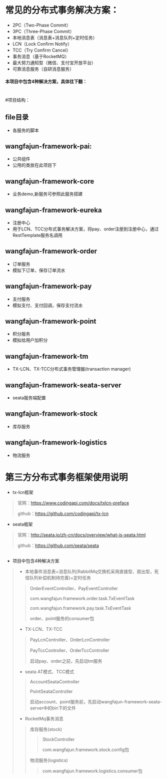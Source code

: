 # 常见的分布式事务解决方案：
* 2PC（Two-Phase Commit）
* 3PC（Three-Phase Commit）
* 本地消息表（消息表+消息队列+定时任务）
* LCN（Lock Confirm Notify）
* TCC（Try Confirm Cancel）
* 事务消息（基于RocketMQ）
* 最大努力通知型（微信、支付宝开放平台）
* 可靠消息服务（自研消息服务）
#### 本项目中包含4种解决方案，具体往下翻：
#
#项目结构：
## file目录
*  各服务的脚本
##
## wangfajun-framework-pai:
*  公共组件
*  公用的类放在此项目下
##
## wangfajun-framework-core
*  业务demo,新服务可参照此服务搭建
##
## wangfajun-framework-eureka
*  注册中心
*  用于LCN、TCC分布式事务解决方案，将pay、order注册到注册中心，通过RestTemplate服务名调用
##
## wangfajun-framework-order
*  订单服务
*  模拟下订单，保存订单流水
##
## wangfajun-framework-pay
*  支付服务
*  模拟支付、支付回调，保存支付流水
##
## wangfajun-framework-point
*  积分服务
*  模拟给用户加积分
##
## wangfajun-framework-tm
*  TX-LCN、TX-TCC分布式事务管理器(transaction manager)
##
## wangfajun-framework-seata-server
*  seata服务端配置
##
## wangfajun-framework-stock
*  库存服务
##
## wangfajun-framework-logistics
*  物流服务
##
# 第三方分布式事务框架使用说明
* tx-lcn框架
>官网：https://www.codingapi.com/docs/txlcn-preface
>
>github：https://github.com/codingapi/tx-lcn
>
* seata框架
>官网：http://seata.io/zh-cn/docs/overview/what-is-seata.html
>
>github：https://github.com/seata/seata
##
* 项目中包含4种解决方案
> * 本地事件消息表+消息队列(RabbitMq交换机采用直接型、扇出型，死信队列补偿机制待完善)+定时任务
>>OrderEventController、PayEventController
>>
>>com.wangfajun.framework.order.task.TxEventTask
>>
>>com.wangfajun.framework.pay.task.TxEventTask
>>
>>order、point服务的consumer包
>
>* TX-LCN、TX-TCC
>>PayLcnController、OrderLcnController
>>
>>PayTccController、OrderTccController
>>
>>启动pay、order之前，先启动tm服务
>
>* seata AT模式、TCC模式
>>AccountSeataController
>>
>>PointSeataController
>>
>>启动account、point服务前，先启动wangfajun-framework-seata-server中的bin下的文件
>
>* RocketMq事务消息
>>库存服务(stock)
>>>StockController
>>>
>>>com.wangfajun.framework.stock.config包
>>
>>物流服务(logistics)
>>>com.wangfajun.framework.logistics.consumer包









